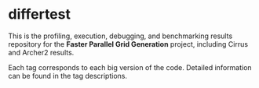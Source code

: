# differtest
This is the profiling, execution, debugging, and benchmarking results repository for the **Faster Parallel Grid Generation** project, including Cirrus and Archer2 results. 

Each tag corresponds to each big version of the code. Detailed information can be found in the tag descriptions.